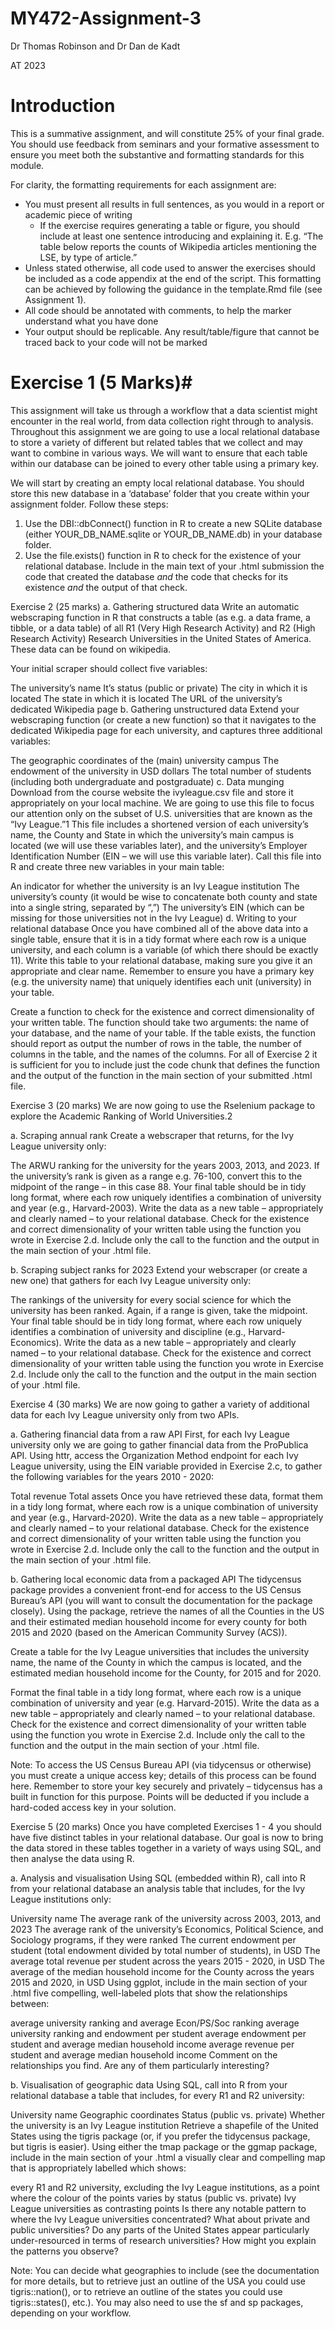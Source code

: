 # MY472-Assignment-3

Dr Thomas Robinson and Dr Dan de Kadt

AT 2023
# Introduction #

This is a summative assignment, and will constitute 25% of your final grade. You should use feedback from seminars and your formative assessment to ensure you meet both the substantive and formatting standards for this module.

For clarity, the formatting requirements for each assignment are:

* You must present all results in full sentences, as you would in a report or academic piece of writing
  * If the exercise requires generating a table or figure, you should include at least one sentence introducing and explaining it. E.g. “The table below reports the counts of Wikipedia articles mentioning the LSE, by type of article.”
* Unless stated otherwise, all code used to answer the exercises should be included as a code appendix at the end of the script. This formatting can be achieved by following the guidance in the template.Rmd file (see Assignment 1).
* All code should be annotated with comments, to help the marker understand what you have done
* Your output should be replicable. Any result/table/figure that cannot be traced back to your code will not be marked

# Exercise 1 (5 Marks)#

This assignment will take us through a workflow that a data scientist might encounter in the real world, from data collection right through to analysis. Throughout this assignment we are going to use a local relational database to store a variety of different but related tables that we collect and may want to combine in various ways. We will want to ensure that each table within our database can be joined to every other table using a primary key.

We will start by creating an empty local relational database. You should store this new database in a ‘database’ folder that you create within your assignment folder. Follow these steps:

1. Use the DBI::dbConnect() function in R to create a new SQLite database (either YOUR_DB_NAME.sqlite or YOUR_DB_NAME.db) in your database folder.
2. Use the file.exists() function in R to check for the existence of your relational database.
Include in the main text of your .html submission the code that created the database *and* the code that checks for its existence *and* the output of that check.

Exercise 2 (25 marks)
a. Gathering structured data
Write an automatic webscraping function in R that constructs a table (as e.g. a data frame, a tibble, or a data table) of all R1 (Very High Research Activity) and R2 (High Research Activity) Research Universities in the United States of America. These data can be found on wikipedia.

Your initial scraper should collect five variables:

The university’s name
It’s status (public or private)
The city in which it is located
The state in which it is located
The URL of the university’s dedicated Wikipedia page
b. Gathering unstructured data
Extend your webscraping function (or create a new function) so that it navigates to the dedicated Wikipedia page for each university, and captures three additional variables:

The geographic coordinates of the (main) university campus
The endowment of the university in USD dollars
The total number of students (including both undergraduate and postgraduate)
c. Data munging
Download from the course website the ivyleague.csv file and store it appropriately on your local machine. We are going to use this file to focus our attention only on the subset of U.S. universities that are known as the “Ivy League.”1 This file includes a shortened version of each university’s name, the County and State in which the university’s main campus is located (we will use these variables later), and the university’s Employer Identification Number (EIN – we will use this variable later). Call this file into R and create three new variables in your main table:

An indicator for whether the university is an Ivy League institution
The university’s county (it would be wise to concatenate both county and state into a single string, separated by “,”)
The university’s EIN (which can be missing for those universities not in the Ivy League)
d. Writing to your relational database
Once you have combined all of the above data into a single table, ensure that it is in a tidy format where each row is a unique university, and each column is a variable (of which there should be exactly 11). Write this table to your relational database, making sure you give it an appropriate and clear name. Remember to ensure you have a primary key (e.g. the university name) that uniquely identifies each unit (university) in your table.

Create a function to check for the existence and correct dimensionality of your written table. The function should take two arguments: the name of your database, and the name of your table. If the table exists, the function should report as output the number of rows in the table, the number of columns in the table, and the names of the columns. For all of Exercise 2 it is sufficient for you to include just the code chunk that defines the function and the output of the function in the main section of your submitted .html file.

Exercise 3 (20 marks)
We are now going to use the Rselenium package to explore the Academic Ranking of World Universities.2

a. Scraping annual rank
Create a webscraper that returns, for the Ivy League university only:

The ARWU ranking for the university for the years 2003, 2013, and 2023. If the university’s rank is given as a range e.g. 76-100, convert this to the midpoint of the range – in this case 88.
Your final table should be in tidy long format, where each row uniquely identifies a combination of university and year (e.g., Harvard-2003). Write the data as a new table – appropriately and clearly named – to your relational database. Check for the existence and correct dimensionality of your written table using the function you wrote in Exercise 2.d. Include only the call to the function and the output in the main section of your .html file.

b. Scraping subject ranks for 2023
Extend your webscraper (or create a new one) that gathers for each Ivy League university only:

The rankings of the university for every social science for which the university has been ranked. Again, if a range is given, take the midpoint.
Your final table should be in tidy long format, where each row uniquely identifies a combination of university and discipline (e.g., Harvard-Economics). Write the data as a new table – appropriately and clearly named – to your relational database. Check for the existence and correct dimensionality of your written table using the function you wrote in Exercise 2.d. Include only the call to the function and the output in the main section of your .html file.

Exercise 4 (30 marks)
We are now going to gather a variety of additional data for each Ivy League university only from two APIs.

a. Gathering financial data from a raw API
First, for each Ivy League university only we are going to gather financial data from the ProPublica API. Using httr, access the Organization Method endpoint for each Ivy League university, using the EIN variable provided in Exercise 2.c, to gather the following variables for the years 2010 - 2020:

Total revenue
Total assets
Once you have retrieved these data, format them in a tidy long format, where each row is a unique combination of university and year (e.g., Harvard-2020). Write the data as a new table – appropriately and clearly named – to your relational database. Check for the existence and correct dimensionality of your written table using the function you wrote in Exercise 2.d. Include only the call to the function and the output in the main section of your .html file.

b. Gathering local economic data from a packaged API
The tidycensus package provides a convenient front-end for access to the US Census Bureau’s API (you will want to consult the documentation for the package closely). Using the package, retrieve the names of all the Counties in the US and their estimated median household income for every county for both 2015 and 2020 (based on the American Community Survey (ACS)).

Create a table for the Ivy League universities that includes the university name, the name of the County in which the campus is located, and the estimated median household income for the County, for 2015 and for 2020.

Format the final table in a tidy long format, where each row is a unique combination of university and year (e.g. Harvard-2015). Write the data as a new table – appropriately and clearly named – to your relational database. Check for the existence and correct dimensionality of your written table using the function you wrote in Exercise 2.d. Include only the call to the function and the output in the main section of your .html file.

Note: To access the US Census Bureau API (via tidycensus or otherwise) you must create a unique access key; details of this process can be found here. Remember to store your key securely and privately – tidycensus has a built in function for this purpose. Points will be deducted if you include a hard-coded access key in your solution.

Exercise 5 (20 marks)
Once you have completed Exercises 1 - 4 you should have five distinct tables in your relational database. Our goal is now to bring the data stored in these tables together in a variety of ways using SQL, and then analyse the data using R.

a. Analysis and visualisation
Using SQL (embedded within R), call into R from your relational database an analysis table that includes, for the Ivy League institutions only:

University name
The average rank of the university across 2003, 2013, and 2023
The average rank of the university’s Economics, Political Science, and Sociology programs, if they were ranked
The current endowment per student (total endowment divided by total number of students), in USD
The average total revenue per student across the years 2015 - 2020, in USD
The average of the median household income for the County across the years 2015 and 2020, in USD
Using ggplot, include in the main section of your .html five compelling, well-labeled plots that show the relationships between:

average university ranking and average Econ/PS/Soc ranking
average university ranking and endowment per student
average endowment per student and average median household income
average revenue per student and average median household income
Comment on the relationships you find. Are any of them particularly interesting?

b. Visualisation of geographic data
Using SQL, call into R from your relational database a table that includes, for every R1 and R2 university:

University name
Geographic coordinates
Status (public vs. private)
Whether the university is an Ivy League institution
Retrieve a shapefile of the United States using the tigris package (or, if you prefer the tidycensus package, but tigris is easier). Using either the tmap package or the ggmap package, include in the main section of your .html a visually clear and compelling map that is appropriately labelled which shows:

every R1 and R2 university, excluding the Ivy League institutions, as a point
where the colour of the points varies by status (public vs. private)
Ivy League universities as contrasting points
Is there any notable pattern to where the Ivy League universities concentrated? What about private and public universities? Do any parts of the United States appear particularly under-resourced in terms of research universities? How might you explain the patterns you observe?

Note: You can decide what geographies to include (see the documentation for more details, but to retrieve just an outline of the USA you could use tigris::nation(), or to retrieve an outline of the states you could use tigris::states(), etc.). You may also need to use the sf and sp packages, depending on your workflow.
